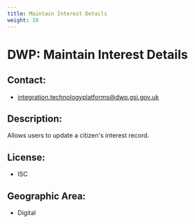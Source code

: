 ```yaml
---
title: Maintain Interest Details
weight: 10
---
```


# DWP: Maintain Interest Details

## Contact:
 - [integration.technologyplatforms@dwp.gsi.gov.uk](mailto:integration.technologyplatforms@dwp.gsi.gov.uk)

## Description:
Allows users to update a citizen's interest record.

## License:
 - ISC

## Geographic Area:
 - Digital

